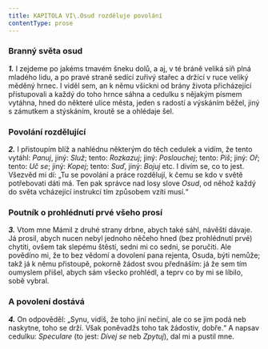 ```yaml
---
title: KAPITOLA VI\.Osud rozděluje povolání
contentType: prose
---
```


<section>

### Branný světa osud

**_1._** I zejdeme po jakéms tmavém šneku dolů, a aj, v té bráně veliká síň plná mladého lidu, a po pravé straně sedící zuřivý stařec a držící v ruce veliký měděný hrnec. I viděl sem, an k němu všickni od brány života přicházející přistupovali a každý do toho hrnce sáhna a cedulku s nějakým písmem vytáhna, hned do některé ulice města, jeden s radostí a výskáním běžel, jiný s zámutkem a stýskáním, kroutě se a ohlédaje šel.

### Povolání rozdělující

**_2._** I přistoupím blíž a nahlédnu některým do těch cedulek a vidím, že tento vytáhl: _Panuj_, jiný: _Služ_; tento: _Rozkazuj_; jiný: _Poslouchej_; tento: _Piš_; jiný: _Oř_; tento: _Uč se_; jiný: _Kopej_; tento: _Suď_, jiný: _Bojuj_ etc. I divím se, co to jest. Všezvěd mi dí: „Tu se povolání a práce rozdělují, k čemu se kdo v světě potřebovati dáti má. Ten pak správce nad losy slove _Osud_, od něhož každý do světa vcházející instrukcí tím způsobem vzíti musí.“

### Poutník o prohlédnutí prvé všeho prosí

**_3._** Vtom mne Mámil z druhé strany drbne, abych také sáhl, návěští dávaje. Já prosil, abych nucen nebyl jednoho něčeho hned (bez prohlédnutí prvé) chytiti, ovšem tak slepému štěstí, sedni mi co sedni, se poručiti. Ale povědíno mi, že to bez vědomí a dovolení pana rejenta, Osuda, býti nemůže; takž já k němu přistoupě, pokorně žádost svou přednáším: já že sem tím oumyslem přišel, abych sám všecko prohlédl, a teprv co by mi se líbilo, sobě vybral.

### A povolení dostává

**_4._** On odpověděl: „Synu, vidíš, že toho jiní nečiní, ale co se jim podá neb naskytne, toho se drží. Však poněvadžs toho tak žádostiv, dobře.“ A napsav cedulku: _Speculare_ (to jest: _Dívej se_ neb _Zpytuj_), dal mi a pustil mne.

</section>
